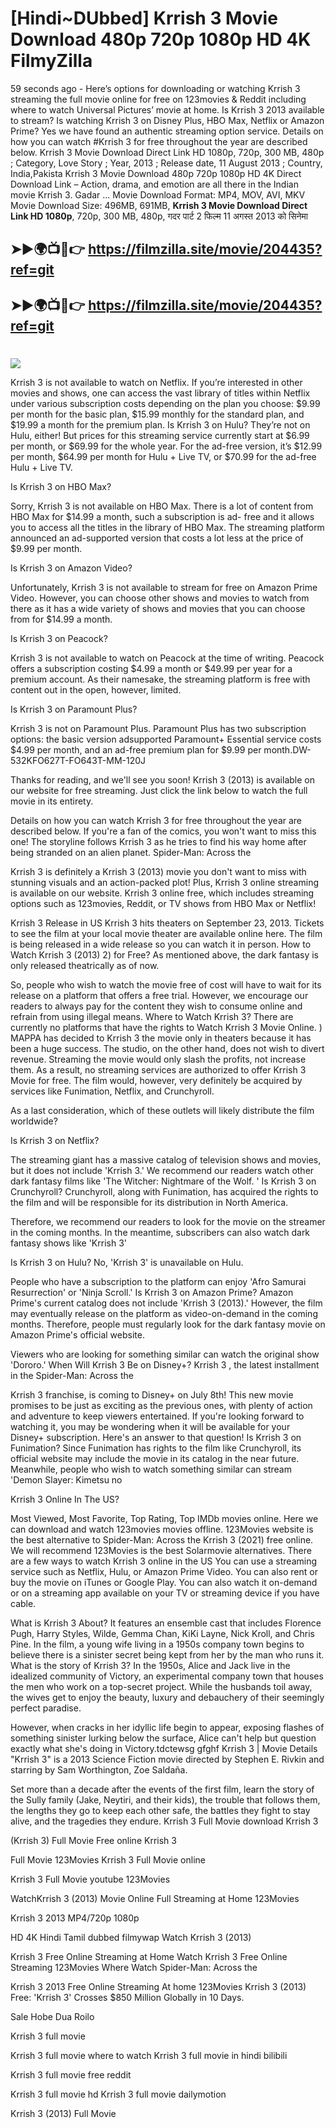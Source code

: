 # [Hindi~DUbbed] Krrish 3 Movie Download 480p 720p 1080p HD 4K FilmyZilla


59 seconds ago - Here’s options for downloading or watching Krrish 3 streaming the full movie online for free on 123movies & Reddit including where to watch Universal Pictures’ movie at home. Is Krrish 3 2013 available to stream? Is watching Krrish 3 on Disney Plus, HBO Max, Netflix or Amazon Prime? Yes we have found an authentic streaming option service. Details on how you can watch #Krrish 3 for free throughout the year are described below. Krrish 3 Movie Download Direct Link HD 1080p, 720p, 300 MB, 480p ; Category, Love Story ; Year, 2013 ; Release date, 11 August 2013 ; Country, India,Pakista Krrish 3 Movie Download 480p 720p 1080p HD 4K Direct Download Link – Action, drama, and emotion are all there in the Indian movie Krrish 3. Gadar ...
Movie Download Format: MP4, MOV, AVI, MKV
Movie Download Size: 496MB, 691MB, **Krrish 3 Movie Download Direct Link HD 1080p**, 720p, 300 MB, 480p, गदर पार्ट 2 फिल्म 11 अगस्त 2013 को सिनेमा

## ➤►🌍📺📱👉   https://filmzilla.site/movie/204435?ref=git

## ➤►🌍📺📱👉   https://filmzilla.site/movie/204435?ref=git

#

<img src="https://image.tmdb.org/t/p/w780//rG2pFglPrNS1H0UmFu5z5KTTPtJ.jpg" />

Krrish 3 is not available to watch on Netflix. If you’re interested in other movies and shows, one can access the vast library of titles within Netflix under various subscription costs depending on the plan you choose: $9.99 per month for the basic plan, $15.99 monthly for the standard plan, and $19.99 a month for the premium plan. Is Krrish 3 on Hulu? They’re not on Hulu, either! But prices for this streaming service currently start at $6.99 per month, or $69.99 for the whole year. For the ad-free version, it’s $12.99 per month, $64.99 per month for Hulu + Live TV, or $70.99 for the ad-free Hulu + Live TV.

Is Krrish 3 on HBO Max?

Sorry, Krrish 3 is not available on HBO Max. There is a lot of content from HBO Max for $14.99 a month, such a subscription is ad- free and it allows you to access all the titles in the library of HBO Max. The streaming platform announced an ad-supported version that costs a lot less at the price of $9.99 per month.

Is Krrish 3 on Amazon Video?

Unfortunately, Krrish 3 is not available to stream for free on Amazon Prime Video. However, you can choose other shows and movies to watch from there as it has a wide variety of shows and movies that you can choose from for $14.99 a month.

Is Krrish 3 on Peacock?

Krrish 3 is not available to watch on Peacock at the time of writing. Peacock offers a subscription costing $4.99 a month or $49.99 per year for a premium account. As their namesake, the streaming platform is free with content out in the open, however, limited.

Is Krrish 3 on Paramount Plus?

Krrish 3 is not on Paramount Plus. Paramount Plus has two subscription options: the basic version adsupported Paramount+ Essential service costs $4.99 per month, and an ad-free premium plan for $9.99 per month.DW-532KFO627T-FO643T-MM-120J

Thanks for reading, and we'll see you soon! Krrish 3 (2013) is available on our website for free streaming. Just click the link below to watch the full movie in its entirety.

Details on how you can watch Krrish 3 for free throughout the year are described below. If you're a fan of the comics, you won't want to miss this one! The storyline follows Krrish 3 as he tries to find his way home after being stranded on an alien planet. Spider-Man: Across the

Krrish 3 is definitely a Krrish 3 (2013) movie you don't want to miss with stunning visuals and an action-packed plot! Plus, Krrish 3 online streaming is available on our website. Krrish 3 online free, which includes streaming options such as 123movies, Reddit, or TV shows from HBO Max or Netflix!

Krrish 3 Release in US Krrish 3 hits theaters on September 23, 2013. Tickets to see the film at your local movie theater are available online here. The film is being released in a wide release so you can watch it in person. How to Watch Krrish 3 (2013) 2) for Free? As mentioned above, the dark fantasy is only released theatrically as of now.

So, people who wish to watch the movie free of cost will have to wait for its release on a platform that offers a free trial. However, we encourage our readers to always pay for the content they wish to consume online and refrain from using illegal means. Where to Watch Krrish 3? There are currently no platforms that have the rights to Watch Krrish 3 Movie Online. ) MAPPA has decided to Krrish 3 the movie only in theaters because it has been a huge success. The studio, on the other hand, does not wish to divert revenue. Streaming the movie would only slash the profits, not increase them. As a result, no streaming services are authorized to offer Krrish 3 Movie for free. The film would, however, very definitely be acquired by services like Funimation, Netflix, and Crunchyroll.

As a last consideration, which of these outlets will likely distribute the film worldwide?

Is Krrish 3 on Netflix?

The streaming giant has a massive catalog of television shows and movies, but it does not include 'Krrish 3.' We recommend our readers watch other dark fantasy films like 'The Witcher: Nightmare of the Wolf. ' Is Krrish 3 on Crunchyroll? Crunchyroll, along with Funimation, has acquired the rights to the film and will be responsible for its distribution in North America.

Therefore, we recommend our readers to look for the movie on the streamer in the coming months. In the meantime, subscribers can also watch dark fantasy shows like 'Krrish 3'

Is Krrish 3 on Hulu? No, 'Krrish 3' is unavailable on Hulu.

People who have a subscription to the platform can enjoy 'Afro Samurai Resurrection' or 'Ninja Scroll.' Is Krrish 3 on Amazon Prime? Amazon Prime's current catalog does not include 'Krrish 3 (2013).' However, the film may eventually release on the platform as video-on-demand in the coming months. Therefore, people must regularly look for the dark fantasy movie on Amazon Prime's official website.

Viewers who are looking for something similar can watch the original show 'Dororo.' When Will Krrish 3 Be on Disney+? Krrish 3 , the latest installment in the Spider-Man: Across the

Krrish 3 franchise, is coming to Disney+ on July 8th! This new movie promises to be just as exciting as the previous ones, with plenty of action and adventure to keep viewers entertained. If you're looking forward to watching it, you may be wondering when it will be available for your Disney+ subscription. Here's an answer to that question! Is Krrish 3 on Funimation? Since Funimation has rights to the film like Crunchyroll, its official website may include the movie in its catalog in the near future. Meanwhile, people who wish to watch something similar can stream 'Demon Slayer: Kimetsu no

Krrish 3 Online In The US?

Most Viewed, Most Favorite, Top Rating, Top IMDb movies online. Here we can download and watch 123movies movies offline. 123Movies website is the best alternative to Spider-Man: Across the Krrish 3 (2021) free online. We will recommend 123Movies is the best Solarmovie alternatives. There are a few ways to watch Krrish 3 online in the US You can use a streaming service such as Netflix, Hulu, or Amazon Prime Video. You can also rent or buy the movie on iTunes or Google Play. You can also watch it on-demand or on a streaming app available on your TV or streaming device if you have cable.

What is Krrish 3 About? It features an ensemble cast that includes Florence Pugh, Harry Styles, Wilde, Gemma Chan, KiKi Layne, Nick Kroll, and Chris Pine. In the film, a young wife living in a 1950s company town begins to believe there is a sinister secret being kept from her by the man who runs it. What is the story of Krrish 3? In the 1950s, Alice and Jack live in the idealized community of Victory, an experimental company town that houses the men who work on a top-secret project. While the husbands toil away, the wives get to enjoy the beauty, luxury and debauchery of their seemingly perfect paradise.

However, when cracks in her idyllic life begin to appear, exposing flashes of something sinister lurking below the surface, Alice can't help but question exactly what she's doing in Victory.tdctewsg gfghf Krrish 3 | Movie Details "Krrish 3" is a 2013 Science Fiction movie directed by Stephen E. Rivkin and starring by Sam Worthington, Zoe Saldaña.

Set more than a decade after the events of the first film, learn the story of the Sully family (Jake, Neytiri, and their kids), the trouble that follows them, the lengths they go to keep each other safe, the battles they fight to stay alive, and the tragedies they endure. Krrish 3 Full Movie download Krrish 3

(Krrish 3) Full Movie Free online Krrish 3

Full Movie 123Movies Krrish 3 Full Movie online

Krrish 3 Full Movie youtube 123Movies

WatchKrrish 3 (2013) Movie Online Full Streaming at Home 123Movies

Krrish 3 2013 MP4/720p 1080p

HD 4K Hindi Tamil dubbed filmywap Watch Krrish 3 (2013)

Krrish 3 Free Online Streaming at Home Watch Krrish 3 Free Online Streaming 123Movies Where Watch Spider-Man: Across the

Krrish 3 2013 Free Online Streaming At home 123Movies Krrish 3 (2013) Free: 'Krrish 3' Crosses $850 Million Globally in 10 Days.

Sale Hobe Dua Roilo

Krrish 3 full movie

Krrish 3 full movie where to watch Krrish 3 full movie in hindi bilibili

Krrish 3 full movie free reddit

Krrish 3 full movie hd Krrish 3 full movie dailymotion

Krrish 3 (2013) Full Movie